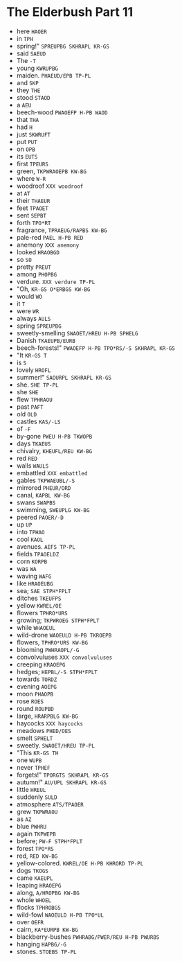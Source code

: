 # The Elderbush Part 11

* here `HAOER`
* in `TPH`
* spring!" `SPREUPBG SKHRAPL KR-GS`
* said `SAEUD`
* The `-T`
* young `KWRUPBG`
* maiden. `PHAEUD/EPB TP-PL`
* and `SKP`
* they `THE`
* stood `STAOD`
* a `AEU`
* beech-wood `PWAOEFP H-PB WAOD`
* that `THA`
* had `H`
* just `SKWRUFT`
* put `PUT`
* on `OPB`
* its `EUTS`
* first `TPEURS`
* green, `TKPWRAOEPB KW-BG`
* where `W-R`
* woodroof `XXX woodroof`
* at `AT`
* their `THAEUR`
* feet `TPAOET`
* sent `SEPBT`
* forth `TPO*RT`
* fragrance, `TPRAEUG/RAPBS KW-BG`
* pale-red `PAEL H-PB RED`
* anemony `XXX anemony`
* looked `HRAOBGD`
* so `SO`
* pretty `PREUT`
* among `PHOPBG`
* verdure. `XXX verdure TP-PL`
* "Oh, `KR-GS O*ERBGS KW-BG`
* would `WO`
* it `T`
* were `WR`
* always `AULS`
* spring `SPREUPBG`
* sweetly-smelling `SWAOET/HREU H-PB SPHELG`
* Danish `TKAEUPB/EURB`
* beech-forests!" `PWAOEFP H-PB TPO*RS/-S SKHRAPL KR-GS`
* "It `KR-GS T`
* is `S`
* lovely `HROFL`
* summer!" `SAOURPL SKHRAPL KR-GS`
* she. `SHE TP-PL`
* she `SHE`
* flew `TPHRAOU`
* past `PAFT`
* old `OLD`
* castles `KAS/-LS`
* of `-F`
* by-gone `PWEU H-PB TKWOPB`
* days `TKAEUS`
* chivalry, `KHEUFL/REU KW-BG`
* red `RED`
* walls `WAULS`
* embattled `XXX embattled`
* gables `TKPWAEUBL/-S`
* mirrored `PHEUR/ORD`
* canal, `KAPBL KW-BG`
* swans `SWAPBS`
* swimming, `SWEUPLG KW-BG`
* peered `PAOER/-D`
* up `UP`
* into `TPHAO`
* cool `KAOL`
* avenues. `AEFS TP-PL`
* fields `TPAOELDZ`
* corn `KORPB`
* was `WA`
* waving `WAFG`
* like `HRAOEUBG`
* sea; `SAE STPH*FPLT`
* ditches `TKEUFPS`
* yellow `KWREL/OE`
* flowers `TPHRO*URS`
* growing; `TKPWROEG STPH*FPLT`
* while `WHAOEUL`
* wild-drone `WAOEULD H-PB TKROEPB`
* flowers, `TPHRO*URS KW-BG`
* blooming `PWHRAOPL/-G`
* convolvuluses `XXX convolvuluses`
* creeping `KRAOEPG`
* hedges; `HEPBL/-S STPH*FPLT`
* towards `TORDZ`
* evening `AOEPG`
* moon `PHAOPB`
* rose `ROES`
* round `ROUPBD`
* large, `HRARPBLG KW-BG`
* haycocks `XXX haycocks`
* meadows `PHED/OES`
* smelt `SPHELT`
* sweetly. `SWAOET/HREU TP-PL`
* "This `KR-GS TH`
* one `WUPB`
* never `TPHEF`
* forgets!" `TPORGTS SKHRAPL KR-GS`
* autumn!" `AU/UPL SKHRAPL KR-GS`
* little `HREUL`
* suddenly `SULD`
* atmosphere `ATS/TPAOER`
* grew `TKPWRAOU`
* as `AZ`
* blue `PWHRU`
* again `TKPWEPB`
* before; `PW-F STPH*FPLT`
* forest `TPO*RS`
* red, `RED KW-BG`
* yellow-colored. `KWREL/OE H-PB KHRORD TP-PL`
* dogs `TKOGS`
* came `KAEUPL`
* leaping `HRAOEPG`
* along, `A/HROPBG KW-BG`
* whole `WHOEL`
* flocks `TPHROBGS`
* wild-fowl `WAOEULD H-PB TPO*UL`
* over `OEFR`
* cairn, `KA*EURPB KW-BG`
* blackberry-bushes `PWHRABG/PWER/REU H-PB PWURBS`
* hanging `HAPBG/-G`
* stones. `STOEBS TP-PL`

